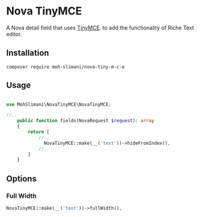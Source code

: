 # Nova TinyMCE

A Nova detail field that uses [TinyMCE](https://tiny.cloud/). to add the functionality of Riche Text editor.

## Installation

```shell
composer require moh-slimani/nova-tiny-m-c-e
```

## Usage

```php

use MohSlimani\NovaTinyMCE\NovaTinyMCE;

//..
    public function fields(NovaRequest $request): array
    {
        return [
            //..
              NovaTinyMCE::make(__('text'))->hideFromIndex(),
            //..
        ]
    }

```

## Options

### Full Width

```php
NovaTinyMCE::make(__('text'))->fullWidth(),
```

